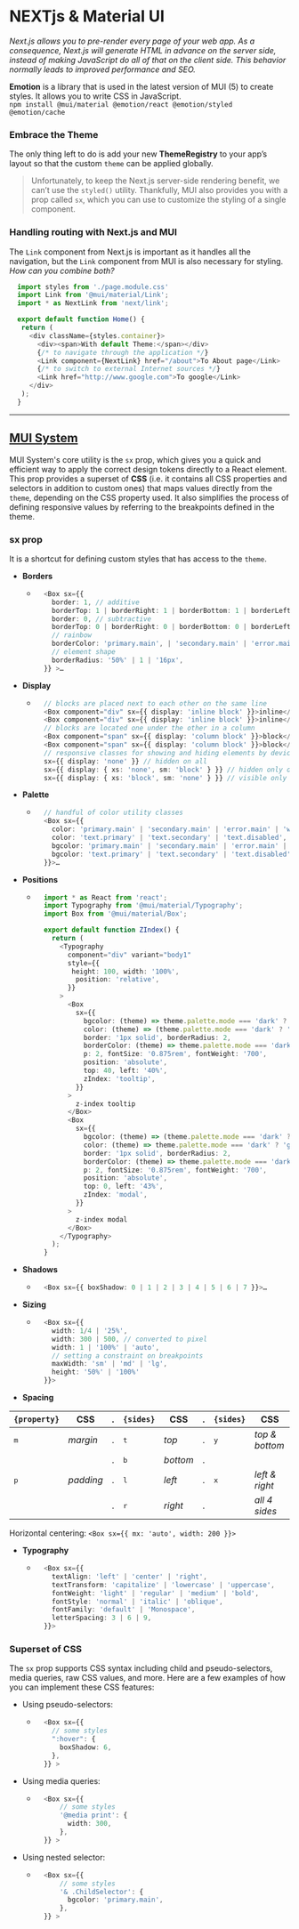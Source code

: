 # NEXTjs & Material UI
_Next.js allows you to pre-render every page of your web app. 
As a consequence, Next.js will generate HTML in advance on the server side, instead of making JavaScript do all of that on the client side. 
This behavior normally leads to improved performance and SEO._

**Emotion** is a library that is used in the latest version of MUI (5) to create styles. It allows you to write CSS in JavaScript.\
``npm install @mui/material @emotion/react @emotion/styled @emotion/cache``

### Embrace the Theme
The only thing left to do is add your new **ThemeRegistry** to your app’s layout so that the custom `theme` can be applied globally.

> Unfortunately, to keep the Next.js server-side rendering benefit, we can’t use the `styled()` utility.
> Thankfully, MUI also provides you with a prop called `sx`, which you can use to customize the styling of a single component. 

### Handling routing with Next.js and MUI
The `Link` component from Next.js is important as it handles all the navigation, but the `Link` component from MUI is also necessary for styling. 
_How can you combine both?_

```typescript
  import styles from './page.module.css'
  import Link from '@mui/material/Link';
  import * as NextLink from 'next/link';

  export default function Home() {
   return (
     <div className={styles.container}>
       <div><span>With default Theme:</span></div>
       {/* to navigate through the application */}
       <Link component={NextLink} href="/about">To About page</Link>
       {/* to switch to external Internet sources */}
       <Link href="http://www.google.com">To google</Link>
     </div>
   );
  }
```

- - -

## [MUI System](https://mui.com/system/getting-started/)
MUI System's core utility is the `sx` prop, which gives you a quick and efficient way to apply the correct design tokens directly to a React element.
This prop provides a superset of **CSS** (i.e. it contains all CSS properties and selectors in addition to custom ones) that maps values directly from the `theme`, depending on the CSS property used. 
It also simplifies the process of defining responsive values by referring to the breakpoints defined in the theme.

### sx prop
It is a shortcut for defining custom styles that has access to the `theme`.

+ **Borders**
  + ```typescript
      <Box sx={{
        border: 1, // additive
        borderTop: 1 | borderRight: 1 | borderBottom: 1 | borderLeft: 1,
        border: 0, // subtractive
        borderTop: 0 | borderRight: 0 | borderBottom: 0 | borderLeft: 0,
        // rainbow
        borderColor: 'primary.main', | 'secondary.main' | 'error.main' | 'grey.500' | 'text.primary',
        // element shape
        borderRadius: '50%' | 1 | '16px',       
      }} >…
    ```
+ **Display**
  + ```typescript
      // blocks are placed next to each other on the same line
      <Box component="div" sx={{ display: 'inline block' }}>inline</Box>
      <Box component="div" sx={{ display: 'inline block' }}>inline</Box>
      // blocks are located one under the other in a column
      <Box component="span" sx={{ display: 'column block' }}>block</Box>
      <Box component="span" sx={{ display: 'column block' }}>block</Box>
      // responsive classes for showing and hiding elements by device
      sx={{ display: 'none' }} // hidden on all
      sx={{ display: { xs: 'none', sm: 'block' } }} // hidden only on xs
      sx={{ display: { xs: 'block', sm: 'none' } }} // visible only on xs	

    ```
+ **Palette**
  + ```typescript
      // handful of color utility classes
      <Box sx={{
        color: 'primary.main' | 'secondary.main' | 'error.main' | 'warning.main' | 'info.main' | 'success.main',
        color: 'text.primary' | 'text.secondary' | 'text.disabled',
        bgcolor: 'primary.main' | 'secondary.main' | 'error.main' | 'warning.main' | 'info.main' | 'success.main',
        bgcolor: 'text.primary' | 'text.secondary' | 'text.disabled',
      }}>…

    ```
+ **Positions**
  + ```typescript
      import * as React from 'react';
      import Typography from '@mui/material/Typography';
      import Box from '@mui/material/Box';

      export default function ZIndex() {
        return (
          <Typography
            component="div" variant="body1"
            style={{
             height: 100, width: '100%',
              position: 'relative',
            }}
          >
            <Box
              sx={{
                bgcolor: (theme) => theme.palette.mode === 'dark' ? '#101010' : 'grey.600',
                color: (theme) => (theme.palette.mode === 'dark' ? 'grey.300' : 'grey.50'),
                border: '1px solid', borderRadius: 2,
                borderColor: (theme) => theme.palette.mode === 'dark' ? 'grey.800' : 'grey.300',
                p: 2, fontSize: '0.875rem', fontWeight: '700',
                position: 'absolute',
                top: 40, left: '40%',
                zIndex: 'tooltip',
              }}
            >
              z-index tooltip
            </Box>
            <Box
              sx={{
                bgcolor: (theme) => (theme.palette.mode === 'dark' ? 'grey.800' : '#fff'),
                color: (theme) => theme.palette.mode === 'dark' ? 'grey.300' : 'grey.800',
                border: '1px solid', borderRadius: 2,
                borderColor: (theme) => theme.palette.mode === 'dark' ? 'grey.800' : 'grey.300',
                p: 2, fontSize: '0.875rem', fontWeight: '700',
                position: 'absolute',
                top: 0, left: '43%',
                zIndex: 'modal',
              }}
            >
              z-index modal
            </Box>
          </Typography>
        );
      }
    ```
+ **Shadows**
  + ```typescript
      <Box sx={{ boxShadow: 0 | 1 | 2 | 3 | 4 | 5 | 6 | 7 }}>…
    ```
+ **Sizing**
  + ```typescript
      <Box sx={{
        width: 1/4 | '25%',
        width: 300 | 500, // converted to pixel
        width: 1 | '100%' | 'auto',
        // setting a constraint on breakpoints
        maxWidth: 'sm' | 'md' | 'lg',
        height: '50%' | '100%'
      }}>
    ```
+ **Spacing**

| `{property}` |    CSS   | . |  `{sides}`   |   CSS    | . |  `{sides}`   |      CSS        |
|--------------|----------|---|--------------|----------|---|--------------|-----------------|
| <kbd>m</kbd> | _margin_ | . | <kbd>t</kbd> |  _top_   | . | <kbd>y</kbd> |  _top & bottom_ |
|              |          | . | <kbd>b</kbd> | _bottom_ | . |              |                 |
| <kbd>p</kbd> | _padding_| . | <kbd>l</kbd> |  _left_  | . | <kbd>x</kbd> |  _left & right_ |
|              |          | . | <kbd>r</kbd> | _right_  | . |              |  _all 4 sides_  |

Horizontal centering: ``<Box sx={{ mx: 'auto', width: 200 }}>``

+ **Typography**
  + ```typescript
      <Box sx={{
        textAlign: 'left' | 'center' | 'right',
        textTransform: 'capitalize' | 'lowercase' | 'uppercase',
        fontWeight: 'light' | 'regular' | 'medium' | 'bold',
        fontStyle: 'normal' | 'italic' | 'oblique',
        fontFamily: 'default' | 'Monospace',
        letterSpacing: 3 | 6 | 9,
      }}>
    ```

### Superset of CSS
The `sx` prop supports CSS syntax including child and pseudo-selectors, media queries, raw CSS values, and more. 
Here are a few examples of how you can implement these CSS features:

* Using pseudo-selectors:
  + ```typescript
      <Box sx={{
        // some styles
        ":hover": {
          boxShadow: 6,
        },
      }} >
    ```
* Using media queries:
  + ```typescript
      <Box sx={{
          // some styles
          '@media print': {
            width: 300,
          },
      }} >
    ```
* Using nested selector:
  + ```typescript
      <Box sx={{
          // some styles
          '& .ChildSelector': {
            bgcolor: 'primary.main',
          },
      }} >
    ```
